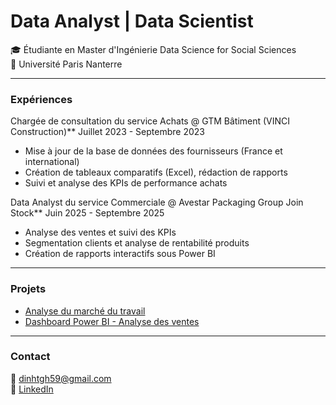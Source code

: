 # Data Analyst | Data Scientist

🎓 Étudiante en Master d'Ingénierie Data Science for Social Sciences  
📍 Université Paris Nanterre

---

### Expériences
Chargée de consultation du service Achats @ GTM Bâtiment (VINCI Construction)**
Juillet 2023 - Septembre 2023
- Mise à jour de la base de données des fournisseurs (France et international) 
- Création de tableaux comparatifs (Excel), rédaction de rapports
- Suivi et analyse des KPIs de performance achats

Data Analyst du service Commerciale @ Avestar Packaging Group Join Stock**
Juin 2025 - Septembre 2025
- Analyse des ventes et suivi des KPIs
- Segmentation clients et analyse de rentabilité produits
- Création de rapports interactifs sous Power BI

---

### Projets

- [Analyse du marché du travail](https://github.com/han-dinh/projet-marche-travail)  
- [Dashboard Power BI - Analyse des ventes](https://github.com/han-dinh/dashboard-ventes)

---

### Contact

📧 dinhtgh59@gmail.com  
🔗 [LinkedIn](https://www.linkedin.com/in/dinh-tgh/)
